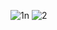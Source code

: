 ![1n](https://cloud.githubusercontent.com/assets/16952537/14084439/a5634026-f4a5-11e5-8c9c-f1c9b9ef839c.png)
![2](https://cloud.githubusercontent.com/assets/16952537/14084480/d9963740-f4a5-11e5-9644-b034708a4f77.png)

